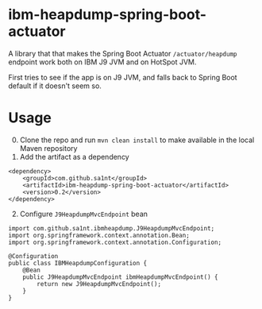 # ibm-heapdump-spring-boot-actuator
A library that that makes the Spring Boot Actuator `/actuator/heapdump` endpoint work both on IBM J9 JVM and on HotSpot JVM. 

First tries to see if the app is on J9 JVM, and falls back to Spring Boot default if it doesn't seem so. 

# Usage

0. Clone the repo and run `mvn clean install` to make available in the local Maven repository
1. Add the artifact as a dependency
```
<dependency>
    <groupId>com.github.sa1nt</groupId>
    <artifactId>ibm-heapdump-spring-boot-actuator</artifactId>
    <version>0.2</version>
</dependency>
```

2. Configure `J9HeapdumpMvcEndpoint` bean
```
import com.github.sa1nt.ibmheapdump.J9HeapdumpMvcEndpoint;
import org.springframework.context.annotation.Bean;
import org.springframework.context.annotation.Configuration;

@Configuration
public class IBMHeapdumpConfiguration {
    @Bean
    public J9HeapdumpMvcEndpoint ibmHeapdumpMvcEndpoint() {
        return new J9HeapdumpMvcEndpoint();
    }
}
```
